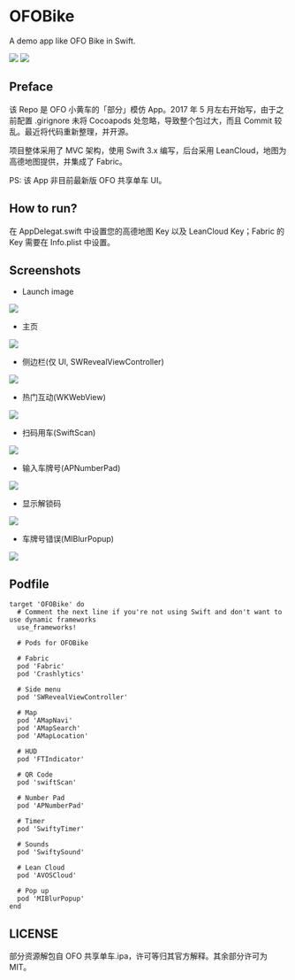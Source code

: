 # OFOBike

A demo app like OFO Bike in Swift.

![](https://img.shields.io/badge/language-swift-orange.svg) ![](https://img.shields.io/badge/license-MIT-000000.svg)

## Preface

该 Repo 是 OFO 小黄车的「部分」模仿 App。2017 年 5 月左右开始写，由于之前配置 .girignore 未将 Cocoapods 处忽略，导致整个包过大，而且 Commit 较乱。最近将代码重新整理，并开源。

项目整体采用了 MVC 架构，使用 Swift 3.x 编写，后台采用 LeanCloud，地图为高德地图提供，并集成了 Fabric。

PS: 该 App 非目前最新版 OFO 共享单车 UI。

## How to run?

在 AppDelegat.swift 中设置您的高德地图 Key 以及 LeanCloud Key；Fabric 的 Key 需要在 Info.plist 中设置。

## Screenshots

- Launch image

![](Screenshots/1.png)

- 主页

![](Screenshots/2.png)

- 侧边栏(仅 UI, SWRevealViewController)

![](Screenshots/3.png)

- 热门互动(WKWebView)

![](Screenshots/4.png)

- 扫码用车(SwiftScan)

![](Screenshots/5.png)

- 输入车牌号(APNumberPad)

![](Screenshots/6.png)

- 显示解锁码

![](Screenshots/7.png)

- 车牌号错误(MIBlurPopup)

![](Screenshots/8.png)

## Podfile

```
target 'OFOBike' do
  # Comment the next line if you're not using Swift and don't want to use dynamic frameworks
  use_frameworks!

  # Pods for OFOBike
  
  # Fabric
  pod 'Fabric'
  pod 'Crashlytics'
  
  # Side menu
  pod 'SWRevealViewController'
  
  # Map
  pod 'AMapNavi'
  pod 'AMapSearch'
  pod 'AMapLocation'
  
  # HUD
  pod 'FTIndicator'

  # QR Code
  pod 'swiftScan'

  # Number Pad
  pod 'APNumberPad'
  
  # Timer
  pod 'SwiftyTimer'
  
  # Sounds
  pod 'SwiftySound'
  
  # Lean Cloud
  pod 'AVOSCloud'
  
  # Pop up
  pod 'MIBlurPopup'
end
```

## LICENSE

部分资源解包自 OFO 共享单车.ipa，许可等归其官方解释。其余部分许可为 MIT。
